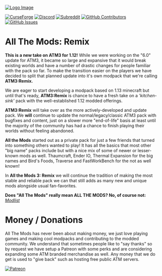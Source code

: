 [![Logo Image](https://i.imgur.com/R3RgVCP.png)](https://minecraft.curseforge.com/members/ATMTeam/projects)

[![CurseForge](http://cf.way2muchnoise.eu/full_301845_downloads.svg)](https://minecraft.curseforge.com/projects/all-the-mods-3-remix) [![Discord](https://img.shields.io/discord/254530689225981953.svg?&label=discord)](https://discordapp.com/invite/rbSZNDQ) [![Subreddit](https://img.shields.io/badge/subreddit-r%2Fallthemods-red.svg)](https://reddit.com/r/allthemods) [![GitHub Contributors](https://img.shields.io/github/contributors/AllTheMods/ATM3-Remix.svg)](https://github.com/AllTheMods/ATM3-Remix/graphs/contributors) [![GitHub Issues](https://img.shields.io/github/issues/AllTheMods/ATM3-Remix.svg)](https://github.com/AllTheMods/ATM3-Remix/issues)

# All The Mods: Remix
**This is a new take on ATM3 for 1.12!** While we were working on the "6.0" update for ATM3, it became so large and expansive that it would break existing worlds and have a number of drastic changes for people familiar with the pack so far. To make the transition easier on the players we have decided to split that planned update into it's own modpack that we're calling **ATM3:Remix.**

We are eager to start developing a modpack based on 1.13 minecraft but until that's ready, **ATM3:Remix** is chance to have a fresh take on a *'kitchen-sink'* pack with the well-established 1.12 modded offerings.

**ATM3:Remix** will take over as the more actively-developed and update pack. We **will** continue to update the normal/legacy/classic ATM3 pack with bugfixes and content, just on a slower more "end-of-life" basis at least until the majority of the community has had a chance to finish playing their worlds without feeling abandoned.

**All the Mods** started out as a private pack for just a few friends that turned into something others wanted to play! It has all the basics that most other "big name" packs include but with a nice mix of some of newer or lesser-known mods as well. Thaumcraft, Ender IO, Thermal Expansion for the big names and Bird's Foods, Traverse and FastWorkBench for the not as well known!

In **All the Mods 3: Remix** we will continue the tradition of making the most stable and reliable pack we can that still adds as many new and unique mods alongside usual fan-favorites.

**Does "All The Mods" really mean ALL THE MODS? No, of course not:** *[Modlist](https://rawgit.com/AllTheMods/ATM3-Remix/master/modlist.html)*

# Money / Donations
All The Mods has never been about making money, we just love playing games and making cool modpacks and contributing to the modded community. We understand that sometimes people like to "say thanks" so by request we have setup a Patreon with some perks and are considering expanding some ATM branded merchandise as well. Any money that we do get is used to "give back" such as hosting free public ATM servers.

[![Patreon](https://c5.patreon.com/external/logo/become_a_patron_button.png)](https://www.patreon.com/allthemods)
